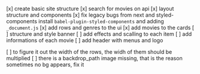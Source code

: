 [x] create basic site structure
[x] search for movies on api
[x] layout structure and components
[x] fix legacy bugs from next and styled-components install `babel-plugin-styled-components` and adding `_document.js`
[x] add rows and genres to the ui
[x] add movies to the cards
[ ] structure and style banner
[ ] add effects and scalling to each item
[ ] add informations of each movie
[ ] add header with menus and logo

[ ] to figure it out the width of the rows, the widh of them should be multiplied
[ ] there is a backdrop_path image missing, that is the reason sometimes no bg appears, fix it
